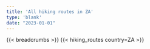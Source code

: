 ```yaml
---
title: 'All hiking routes in ZA'
type: 'blank'
date: "2023-01-01"
---
```


{{< breadcrumbs >}}
{{< hiking_routes country=ZA >}}
